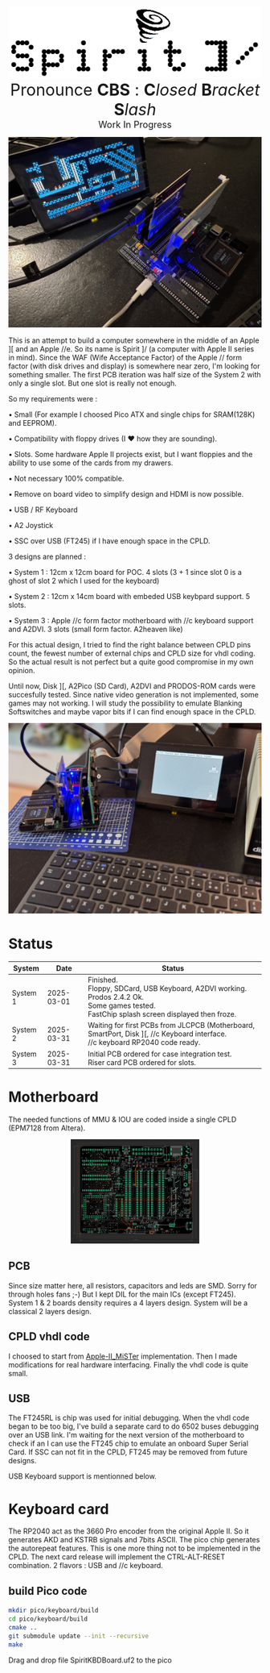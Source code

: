 <p align="center">
  <img src="images/Spirit_black.png">
  </br>
  <font size="6">Pronounce <b>CBS</b> : <b>C</b><i>losed</i> <b>B</b><i>racket</i> <b>S</b><i>lash</i></font>
  </br>
  <font size="4">Work In Progress</font>
</p>

![LodeRunner](images/LodeRunner.jpeg)

This is an attempt to build a computer somewhere in the middle of an Apple ][ and an Apple //e. So its name is Spirit ]/ (a computer with Apple II series in mind). Since the WAF (Wife Acceptance Factor) of the Apple // form factor (with disk drives and display) is somewhere near zero, I'm looking for something smaller. The first PCB iteration was half size of the System 2 with only a single slot. But one slot is really not enough.

So my requirements were :

• Small (For example I choosed Pico ATX and single chips for SRAM(128K) and EEPROM).

• Compatibility with floppy drives (I ❤ how they are sounding).

• Slots. Some hardware Apple II projects exist, but I want floppies and the ability to use some of the cards from my drawers.

• Not necessary 100% compatible.

• Remove on board video to simplify design and HDMI is now possible.

• USB / RF Keyboard

• A2 Joystick

• SSC over USB (FT245) if I have enough space in the CPLD.

3 designs are planned :

• System 1 : 12cm x 12cm board for POC. 4 slots (3 + 1 since slot 0 is a ghost of slot 2 which I used for the keyboard)

• System 2 : 12cm x 14cm board with embeded USB keybpard support. 5 slots.

• System 3 : Apple //c form factor motherboard with //c keyboard support and A2DVI. 3 slots (small form factor. A2heaven like)

For this actual design, I tried to find the right balance between CPLD pins count, the fewest number of external chips and CPLD size for vhdl coding. So the actual result is not perfect but a quite good compromise in my own opinion.

Until now, Disk ][, A2Pico (SD Card), A2DVI and PRODOS-ROM cards were succesfully tested. Since native video generation is not implemented, some games may not working. I will study the possibility to emulate Blanking Softswitches and maybe vapor bits if I can find enough space in the CPLD.

![MouseDesk loaded from a floppy](images/MouseDesk.jpeg)

# Status

| System | Date | Status |
| --- | --- | --- |
| System 1 | 2025-03-01 | Finished.<br>Floppy, SDCard, USB Keyboard, A2DVI working.<br>Prodos 2.4.2 Ok.<br>Some games tested.<br>FastChip splash screen displayed then froze.<br> |
| System 2 | 2025-03-31 | Waiting for first PCBs from JLCPCB (Motherboard, SmartPort, Disk ][, //c Keyboard interface.<br>//c keyboard RP2040 code ready. |
| System 3 | 2025-03-31 | Initial PCB ordered for case integration test.<br>Riser card PCB ordered for slots. |

# Motherboard

The needed functions of MMU & IOU are coded inside a single CPLD (EPM7128 from Altera).

<p align="center">
  <img width="256" src="images/motherboard_2.1.png">
  </br>
</p>

## PCB
Since size matter here, all resistors, capacitors and leds are SMD. Sorry for through holes fans ;-) But I kept DIL for the main ICs (except FT245).
System 1 & 2 boards density requires a 4 layers design. System will be a classical 2 layers design.

## CPLD vhdl code
I choosed to start from [Apple-II_MiSTer](https://github.com/MiSTer-devel/Apple-II_MiSTer) implementation. Then I made modifications for real hardware interfacing. Finally the vhdl code is quite small.

## USB
The FT245RL is chip was used for initial debugging. When the vhdl code began to be too big, I've build a separate card to do 6502 buses debugging over an USB link. I'm waiting for the next version of the motherboard to check if an I can use the FT245 chip to emulate an onboard Super Serial Card. If SSC can not fit in the CPLD, FT245 may be removed from future designs.

USB Keyboard support is mentionned below.

# Keyboard card

The RP2040 act as the 3660 Pro encoder from the original Apple II. So it generates AKD and KSTRB signals and 7bits ASCII. The pico chip generates the autorepeat features. This is one more thing not to be implemented in the CPLD. The next card release will implement the CTRL-ALT-RESET combination. 2 flavors : USB and //c keyboard.

## build Pico code

```bash
mkdir pico/keyboard/build
cd pico/keyboard/build
cmake ..
git submodule update --init --recursive
make
```

Drag and drop file SpiritKBDBoard.uf2 to the pico
